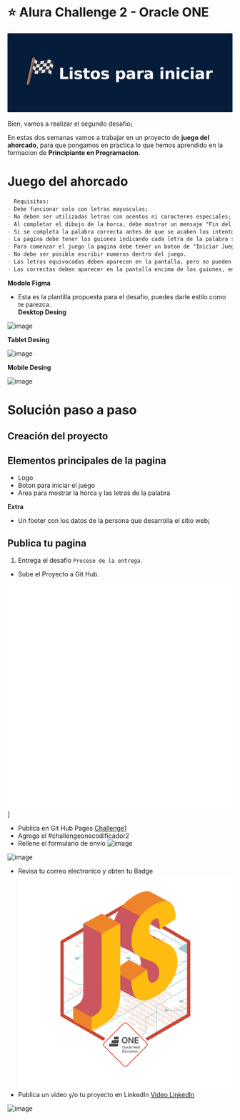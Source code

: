 # ⭐️ Alura Challenge 2 - Oracle ONE  

 ![image](/img/listos-para-iniciar.png)

Bien, vamos a realizar el segundo desafio¡

En estas dos semanas vamos a trabajar en un proyecto de **juego del ahorcado**, para que pongamos en practica lo que hemos aprendido en la formacion de **Principiante en Programacion**.

# Juego del ahorcado

```markdown
  Requisitos:
- Debe funcionar solo con letras mayusculas;
- No deben ser utilizadas letras con acentos ni caracteres especiales;
- Al completar el dibujo de la horca, debe mostrar un mensaje "Fin del juego" en la pantalla;
- Si se completa la palabra correcta antes de que se acaben los intentos, debe ser mostrado un mensaje de "Ganaste, Felicidades!" en la pantalla.
- La pagina debe tener los guiones indicando cada letra de la palabra separada por un espacio;
- Para comenzar el juego la pagina debe tener un boton de "Iniciar Juego";
- No debe ser posible escribir numeros dentro del juego.
- Las letras equivocadas deben aparecen en la pantalla, pero no pueden aparecer de forma repetida;
- Las correctas deben aparecer en la pantalla encima de los guiones, en la posicion correcta en relacion a la palabra.
```
**Modolo Figma**
- Esta es la plantilla propuesta para el desafio, puedes darle estilo como te parezca.<br>
**Desktop Desing**

![image](/img/Ahorcado%20-%201%20Desktop.png)<br>

**Tablet Desing**

![image](/img/Ahorcado%20-%203%20Tablet.png)<br>

**Mobile Desing**

![image](/img/Ahorcado%20-4%20Celular.png)<br>

# Solución paso a paso

## Creación del proyecto

## Elementos principales de la pagina
* Logo
* Boton para iniciar el juego
* Area para mostrar la horca y las letras de la palabra
  
**Extra**
* Un footer con los datos de la persona que desarrolla el sitio web¡


## Publica tu pagina
1. Entrega el desafio `Proceso de la entrega`.
- Sube el Proyecto a Git Hub.

![image](/img/github.png)]

- Publica en Git Hub Pages
  [Challenge1](https://gumodi35.github.io/Challenge-Oracle-One_Gualberto/)
- Agrega el #challengeonecodificador2
- Rellene el formulario de envio 
![image](/img/formulario.png)

![image](/img/confirmacion.png)
- Revisa tu correo electronico y obten tu Badge
![image](/img/insignia.png)
- Publica un video y/o tu proyecto en LinkedIn
[Video LinkedIn](https://www.linkedin.com/posts/gualbertomondi_oracle-challengeonecodificador2-developer-activity-6929910375639355392-S1NK?utm_source=linkedin_share&utm_medium=member_desktop_web)

![image](/img/insignia2.png)
